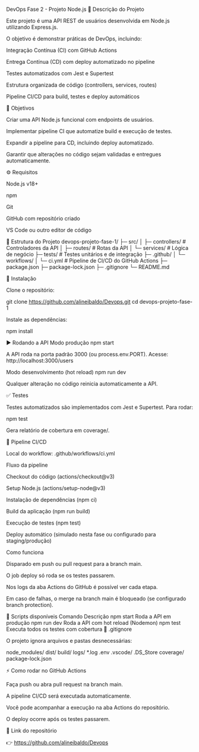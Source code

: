 DevOps Fase 2 - Projeto Node.js
📌 Descrição do Projeto

Este projeto é uma API REST de usuários desenvolvida em Node.js utilizando Express.js.

O objetivo é demonstrar práticas de DevOps, incluindo:

Integração Contínua (CI) com GitHub Actions

Entrega Contínua (CD) com deploy automatizado no pipeline

Testes automatizados com Jest e Supertest

Estrutura organizada de código (controllers, services, routes)

Pipeline CI/CD para build, testes e deploy automáticos

🎯 Objetivos

Criar uma API Node.js funcional com endpoints de usuários.

Implementar pipeline CI que automatize build e execução de testes.

Expandir a pipeline para CD, incluindo deploy automatizado.

Garantir que alterações no código sejam validadas e entregues automaticamente.

⚙️ Requisitos

Node.js v18+

npm

Git

GitHub com repositório criado

VS Code ou outro editor de código

📂 Estrutura do Projeto
devops-projeto-fase-1/
├─ src/
│   ├─ controllers/      # Controladores da API
│   ├─ routes/           # Rotas da API
│   └─ services/         # Lógica de negócio
├─ tests/                # Testes unitários e de integração
├─ .github/
│   └─ workflows/
│       └─ ci.yml        # Pipeline de CI/CD do GitHub Actions
├─ package.json
├─ package-lock.json
├─ .gitignore
└─ README.md

🚀 Instalação

Clone o repositório:

git clone https://github.com/alineibaldo/Devops.git
cd devops-projeto-fase-1


Instale as dependências:

npm install

▶️ Rodando a API
Modo produção
npm start


A API roda na porta padrão 3000 (ou process.env.PORT).
Acesse: http://localhost:3000/users

Modo desenvolvimento (hot reload)
npm run dev


Qualquer alteração no código reinicia automaticamente a API.

✅ Testes

Testes automatizados são implementados com Jest e Supertest.
Para rodar:

npm test


Gera relatório de cobertura em coverage/.

🔄 Pipeline CI/CD

Local do workflow: .github/workflows/ci.yml

Fluxo da pipeline

Checkout do código (actions/checkout@v3)

Setup Node.js (actions/setup-node@v3)

Instalação de dependências (npm ci)

Build da aplicação (npm run build)

Execução de testes (npm test)

Deploy automático (simulado nesta fase ou configurado para staging/produção)

Como funciona

Disparado em push ou pull request para a branch main.

O job deploy só roda se os testes passarem.

Nos logs da aba Actions do GitHub é possível ver cada etapa.

Em caso de falhas, o merge na branch main é bloqueado (se configurado branch protection).

📜 Scripts disponíveis
Comando	Descrição
npm start	Roda a API em produção
npm run dev	Roda a API com hot reload (Nodemon)
npm test	Executa todos os testes com cobertura
🚫 .gitignore

O projeto ignora arquivos e pastas desnecessárias:

node_modules/
dist/
build/
logs/
*.log
.env
.vscode/
.DS_Store
coverage/
package-lock.json

⚡ Como rodar no GitHub Actions

Faça push ou abra pull request na branch main.

A pipeline CI/CD será executada automaticamente.

Você pode acompanhar a execução na aba Actions do repositório.

O deploy ocorre após os testes passarem.

🔗 Link do repositório

👉 https://github.com/alineibaldo/Devops